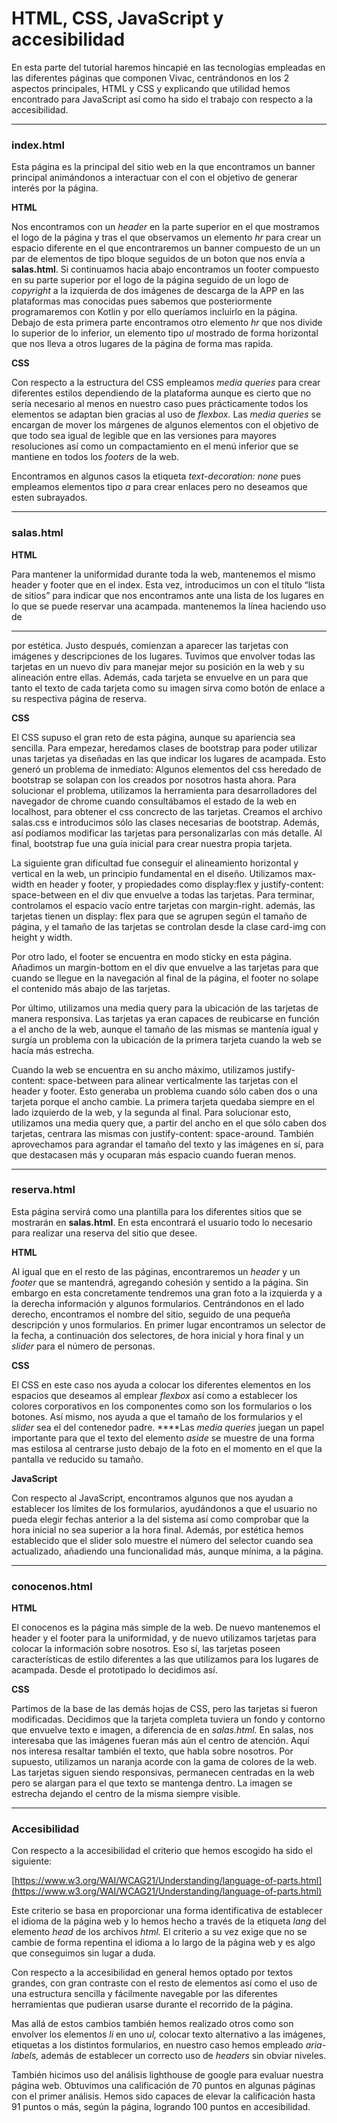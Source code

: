 # HTML, CSS, JavaScript y accesibilidad

En esta parte del tutorial haremos hincapié en las tecnologías empleadas en las diferentes páginas que componen Vivac, centrándonos en los 2 aspectos principales, HTML y CSS y explicando que utilidad hemos encontrado para JavaScript así como ha sido el trabajo con respecto a la accesibilidad.

---

### index.html

Esta página es la principal del sitio web en la que encontramos un banner principal animándonos a interactuar con el con el objetivo de generar interés por la página.

**HTML**

Nos encontramos con un *header* en la parte superior en el que mostramos el logo de la página y tras el que observamos un elemento *hr* para crear un espacio diferente en el que encontraremos un banner compuesto de un un par de elementos de tipo bloque seguidos de un boton que nos envía a **salas.html**. Si continuamos hacia abajo encontramos un footer compuesto en su parte superior por el logo de la página seguido de un logo de *copyright* a la izquierda de dos imágenes de descarga de la APP en las plataformas mas conocidas pues sabemos que posteriormente programaremos con Kotlin y por ello queríamos incluirlo en la página. Debajo de esta primera parte encontramos otro elemento *hr* que nos divide lo superior de lo inferior, un elemento tipo *ul* mostrado de forma horizontal que nos lleva a otros lugares de la página de forma mas rapida.

**CSS**

Con respecto a la estructura del CSS empleamos *media queries* para crear diferentes estilos dependiendo de la plataforma aunque es cierto que no sería necesario al menos en nuestro caso pues prácticamente todos los elementos se adaptan bien gracias al uso de *flexbox.* Las *media queries* se encargan de mover los márgenes de algunos elementos con el objetivo de que todo sea igual de legible que en las versiones para mayores resoluciones así como un compactamiento en el menú inferior que se mantiene en todos los *footers* de la web.

Encontramos en algunos casos la etiqueta *text-decoration: none* pues empleamos elementos tipo *a* para crear enlaces pero no deseamos que esten subrayados. 

---

### salas.html

**HTML**

Para mantener la uniformidad durante toda la web, mantenemos el mismo header y footer que en el index. Esta vez, introducimos un <a> con el título “lista de sitios” para indicar que nos encontramos ante una lista de los lugares en lo que se puede reservar una acampada. mantenemos la línea haciendo uso de <hr> por estética. Justo después, comienzan a aparecer las tarjetas con imágenes y descripciones de los lugares. Tuvimos que envolver todas las tarjetas en un nuevo div para manejar mejor su posición en la web y su alineación entre ellas. Además, cada tarjeta se envuelve en un <a> para que tanto el texto de cada tarjeta como su imagen sirva como botón de enlace a su respectiva página de reserva. 

**CSS**

El CSS supuso el gran reto de esta página, aunque su apariencia sea sencilla. Para empezar, heredamos clases de bootstrap para poder utilizar unas tarjetas ya diseñadas en las que indicar los lugares de acampada. Esto generó un problema de inmediato: Algunos elementos del css heredado de bootstrap se solapan con los creados por nosotros hasta ahora. Para solucionar el problema, utilizamos la herramienta para desarrolladores del navegador de chrome cuando consultábamos el estado de la web en localhost, para obtener el css concrecto de las tarjetas. Creamos el archivo salas.css e introducimos sólo las clases necesarias de bootstrap. Además, así podíamos modificar las tarjetas para personalizarlas con más detalle. Al final, bootstrap fue una guía inicial para crear nuestra propia tarjeta. 

La siguiente gran dificultad fue conseguir el alineamiento horizontal y vertical en la web, un principio fundamental en el diseño. Utilizamos max-width en header y footer, y propiedades como display:flex y justify-content: space-between en el div que envuelve a todas las tarjetas. Para terminar, controlamos el espacio vacío entre tarjetas con margin-right. además, las tarjetas tienen un display: flex para que se agrupen según el tamaño de página, y el tamaño de las tarjetas se controlan desde la clase card-img con height y width.

Por otro lado, el footer se encuentra en modo sticky en esta página. Añadimos un margin-bottom en el div que envuelve a las tarjetas para que cuando se llegue en la navegación al final de la página, el footer no solape el contenido más abajo de las tarjetas.

Por último, utilizamos una media query para la ubicación de las tarjetas de manera responsiva. Las tarjetas ya eran capaces de reubicarse en función a el ancho de la web, aunque el tamaño de las mismas se mantenía igual y surgía un problema con la ubicación de la primera tarjeta cuando la web se hacía más estrecha. 

Cuando la web se encuentra en su ancho máximo, utilizamos justify-content: space-between para alinear verticalmente las tarjetas con el header y footer. Esto generaba un problema cuando sólo caben dos o una tarjeta porque el ancho cambie. La primera tarjeta quedaba siempre en el lado izquierdo de la web, y la segunda al final. Para solucionar esto, utilizamos una media query que, a partir del ancho en el que sólo caben dos tarjetas, centrara las mismas con justify-content: space-around. También aprovechamos para agrandar el tamaño del texto y las imágenes en sí, para que destacasen más y ocuparan más espacio cuando fueran menos.

---

### reserva.html

Esta página servirá como una plantilla para los diferentes sitios que se mostrarán en **salas.html**. En esta encontrará el usuario todo lo necesario para realizar una reserva del sitio que desee.

**HTML**

Al igual que en el resto de las páginas, encontraremos un *header* y un *footer* que se mantendrá, agregando cohesión y sentido a la página. Sin embargo en esta concretamente tendremos una gran foto a la izquierda y a la derecha información y algunos formularios. Centrándonos en el lado derecho, encontramos el nombre del sitio, seguido de una pequeña descripción y unos formularios. En primer lugar encontramos un selector de la fecha, a continuación dos selectores, de hora inicial y hora final y un *slider* para el número de personas.

**CSS**

El CSS en este caso nos ayuda a colocar los diferentes elementos en los espacios que deseamos al emplear *flexbox* así como a establecer los colores corporativos en los componentes como son los formularios o los botones. Así mismo, nos ayuda a que el tamaño de los formularios y el *slider* sea el del contenedor padre. ****Las *media queries* juegan un papel importante para que el texto del elemento *aside* se muestre de una forma mas estilosa al centrarse justo debajo de la foto en el momento en el que la pantalla ve reducido su tamaño.

**JavaScript**

Con respecto al JavaScript, encontramos algunos que nos ayudan a establecer los límites de los formularios, ayudándonos a que el usuario no pueda elegir fechas anterior a la del sistema así como comprobar que la hora inicial no sea superior a la hora final. Además, por estética hemos establecido que el slider solo muestre el número del selector cuando sea actualizado, añadiendo una funcionalidad más, aunque mínima, a la página.

---

### conocenos.html

**HTML**

El conocenos es la página más simple de la web. De nuevo mantenemos el header y el footer para la uniformidad, y de nuevo utilizamos tarjetas para colocar la información sobre nosotros. Eso sí, las tarjetas poseen características de estilo diferentes a las que utilizamos para los lugares de acampada. Desde el prototipado lo decidimos así.

**CSS**

Partimos de la base de las demás hojas de CSS, pero las tarjetas si fueron modificadas. Decidimos que la tarjeta completa tuviera un fondo y contorno que envuelve texto e imagen, a diferencia de en *salas.html.* En salas, nos interesaba que las imágenes fueran más aún el centro de atención. Aquí nos interesa resaltar también el texto, que habla sobre nosotros. Por supuesto, utilizamos un naranja acorde con la gama de colores de la web. Las tarjetas siguen siendo responsivas, permanecen centradas en la web pero se alargan para el que texto se mantenga dentro. La imagen se estrecha dejando el centro de la misma siempre visible.

---

### Accesibilidad

Con respecto a la accesibilidad el criterio que hemos escogido ha sido el siguiente:

[https://www.w3.org/WAI/WCAG21/Understanding/language-of-parts.html](https://www.w3.org/WAI/WCAG21/Understanding/language-of-parts.html)

Este criterio se basa en proporcionar una forma identificativa de establecer el idioma de la página web y lo hemos hecho a través de la etiqueta *lang* del elemento *head* de los archivos *html.* El criterio a su vez exige que no se cambie de forma repentina el idioma a lo largo de la página web y es algo que conseguimos sin lugar a duda.

Con respecto a la accesibilidad en general hemos optado por textos grandes, con gran contraste con el resto de elementos así como el uso de una estructura sencilla y fácilmente navegable por las diferentes herramientas que pudieran usarse durante el recorrido de la página.

Mas allá de estos cambios también hemos realizado otros como son envolver los elementos *li* en uno *ul,* colocar texto alternativo a las imágenes, etiquetas a los distintos formularios, en nuestro caso hemos empleado *aria-labels,* además de establecer un correcto uso de *headers* sin obviar niveles.

También hicimos uso del análisis lighthouse de google para evaluar nuestra página web. Obtuvimos una calificación de 70 puntos en algunas páginas con el primer análisis. Hemos sido capaces de elevar la calificación hasta 91 puntos o más, según la página, logrando 100 puntos en accesibilidad.